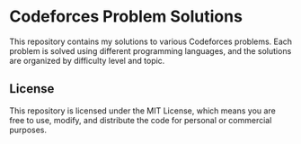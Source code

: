 # Codeforces Problem Solutions
This repository contains my solutions to various Codeforces problems. Each problem is solved using different programming languages, and the solutions are organized by difficulty level and topic.

## License
This repository is licensed under the MIT License, which means you are free to use, modify, and distribute the code for personal or commercial purposes.